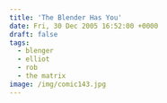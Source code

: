 ```yaml
---
title: 'The Blender Has You'
date: Fri, 30 Dec 2005 16:52:00 +0000
draft: false
tags:
  - blenger
  - elliot
  - rob
  - the matrix
image: /img/comic143.jpg
---
```


